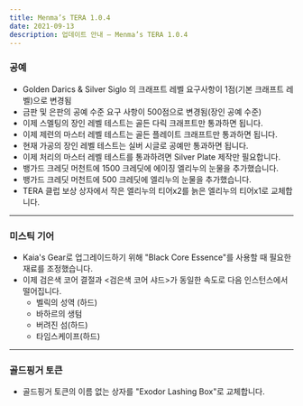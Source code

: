 ```yaml
---
title: Menma’s TERA 1.0.4
date: 2021-09-13     
description: 업데이트 안내 – Menma’s TERA 1.0.4
---
```


### 공예
- Golden Darics & Silver Siglo 의 크래프트 레벨 요구사항이 1점(기본 크래프트 레벨)으로 변경됨
- 금판 및 은판의 공예 수준 요구 사항이 500점으로 변경됨(장인 공예 수준)
- 이제 스멜팅의 장인 레벨 테스트는 골든 다릭 크래프트만 통과하면 됩니다.
- 이제 제련의 마스터 레벨 테스트는 골든 플레이트 크래프트만 통과하면 됩니다.
- 현재 가공의 장인 레벨 테스트는 실버 시글로 공예만 통과하면 됩니다.
- 이제 처리의 마스터 레벨 테스트를 통과하려면 Silver Plate 제작만 필요합니다.
- 뱅가드 크레딧 머천트에 1500 크레딧에 에이징 엘리누의 눈물을 추가했습니다.
- 뱅가드 크레딧 머천트에 500 크레딧에 엘리누의 눈물을 추가했습니다.
- TERA 클럽 보상 상자에서 작은 엘리누의 티어x2를 늙은 엘리누의 티어x1로 교체합니다.

<hr/>

### 미스틱 기어
- Kaia's Gear로 업그레이드하기 위해 "Black Core Essence"를 사용할 때 필요한 재료를 조정했습니다.
- 이제 검은색 코어 결절과 <검은색 코어 샤드>가 동일한 속도로 다음 인스턴스에서 떨어집니다.
  - 벨릭의 성역 (하드)
  - 바하르의 생텀
  - 버려진 섬(하드)
  - 타임스케이프(하드)

<hr/>

### 골드핑거 토큰
- 골드핑거 토큰의 이름 없는 상자를 "Exodor Lashing Box"로 교체합니다.
